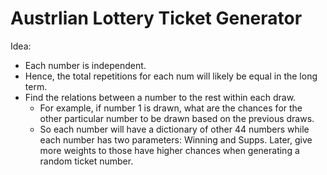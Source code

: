 # Austrlian Lottery Ticket Generator
 

Idea:

- Each number is independent. 
- Hence, the total repetitions for each num will likely be equal in the long term.
- Find the relations between a number to the rest within each draw. 
  - For example, if number 1 is drawn, what are the chances for the other particular number to be drawn based on the previous draws.
  - So each number will have a dictionary of other 44 numbers while each number has two parameters: Winning and Supps.
Later, give more weights to those have higher chances when generating a random ticket number.
